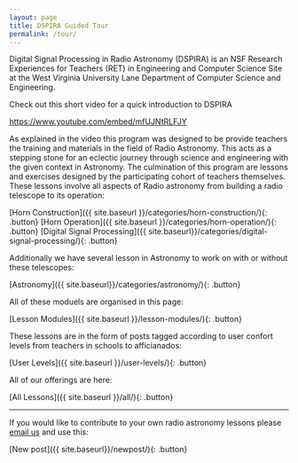 ```yaml
---
layout: page
title: DSPIRA Guided Tour
permalink: /tour/
---
```


Digital Signal Processing in Radio Astronomy (DSPIRA) is an NSF Research Experiences for Teachers (RET) in Engineering and Computer Science Site at the West Virginia University Lane Department of Computer Science and Engineering.

Check out this short video for a quick introduction to DSPIRA

https://www.youtube.com/embed/mfUJNtRLFJY

As explained in the video this program was designed to be provide teachers the training and materials in the field of Radio Astronomy. This acts as a stepping stone for an eclectic journey through science and engineering with the given context in Astronomy. The culmination of this program are lessons and exercises designed by the participating cohort of teachers themselves. These lessons involve all aspects of Radio astronomy from building a radio telescope  to its operation: 

[Horn Construction]({{ site.baseurl }}/categories/horn-construction/){: .button} [Horn Operation]({{ site.baseurl }}/categories/horn-operation/){: .button} [Digital Signal Processing]({{ site.baseurl}}/categories/digital-signal-processing/){: .button}

Additionally we have several lesson in Astronomy to work on with or without these telescopes:

[Astronomy]({{ site.baseurl}}/categories/astronomy/){: .button}


All of these moduels are organised in this page: 

[Lesson Modules]({{ site.baseurl }}/lesson-modules/){: .button} 

These lessons are in the form of posts tagged according to user confort levels from teachers in schools to afficianados:

[User Levels]({{ site.baseurl }}/user-levels/){: .button} 

All of our offerings are here:

[All Lessons]({{ site.baseurl }}/all/){: .button}


<hr>

If you would like to contribute to your own radio astronomy lessons please [email us](mailto:pranav.sanghavi@mail.wvu.edu) and use this:

[New post]({{ site.baseurl}}/newpost/){: .button}


<script src="https://utteranc.es/client.js"
        repo="WVURAIL/dspira-lessons"
        issue-term="pathname"
        theme="github-dark"
        crossorigin="anonymous"
        async>
</script>
